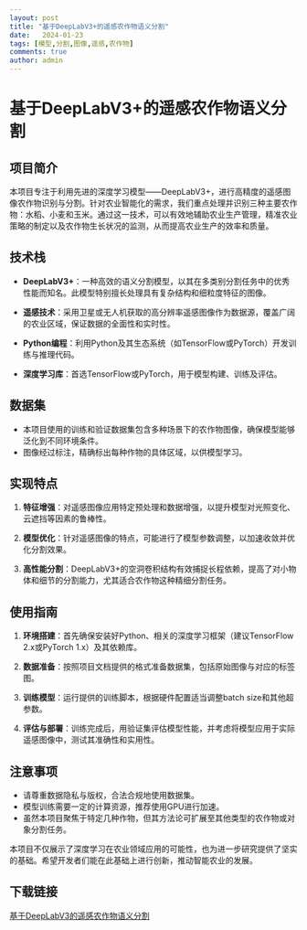 ```yaml
---
layout: post
title: "基于DeepLabV3+的遥感农作物语义分割"
date:   2024-01-23
tags: [模型,分割,图像,遥感,农作物]
comments: true
author: admin
---
```

# 基于DeepLabV3+的遥感农作物语义分割

## 项目简介

本项目专注于利用先进的深度学习模型——DeepLabV3+，进行高精度的遥感图像农作物识别与分割。针对农业智能化的需求，我们重点处理并识别三种主要农作物：水稻、小麦和玉米。通过这一技术，可以有效地辅助农业生产管理，精准农业策略的制定以及农作物生长状况的监测，从而提高农业生产的效率和质量。

## 技术栈

- **DeepLabV3+**：一种高效的语义分割模型，以其在多类别分割任务中的优秀性能而知名。此模型特别擅长处理具有复杂结构和细粒度特征的图像。
  
- **遥感技术**：采用卫星或无人机获取的高分辨率遥感图像作为数据源，覆盖广阔的农业区域，保证数据的全面性和实时性。
  
- **Python编程**：利用Python及其生态系统（如TensorFlow或PyTorch）开发训练与推理代码。
  
- **深度学习库**：首选TensorFlow或PyTorch，用于模型构建、训练及评估。

## 数据集

- 本项目使用的训练和验证数据集包含多种场景下的农作物图像，确保模型能够泛化到不同环境条件。
- 图像经过标注，精确标出每种作物的具体区域，以供模型学习。

## 实现特点

1. **特征增强**：对遥感图像应用特定预处理和数据增强，以提升模型对光照变化、云遮挡等因素的鲁棒性。
   
2. **模型优化**：针对遥感图像的特点，可能进行了模型参数调整，以加速收敛并优化分割效果。

3. **高性能分割**：DeepLabV3+的空洞卷积结构有效捕捉长程依赖，提高了对小物体和细节的分割能力，尤其适合农作物这种精细分割任务。

## 使用指南

1. **环境搭建**：首先确保安装好Python、相关的深度学习框架（建议TensorFlow 2.x或PyTorch 1.x）及其依赖库。
   
2. **数据准备**：按照项目文档提供的格式准备数据集，包括原始图像与对应的标签图。

3. **训练模型**：运行提供的训练脚本，根据硬件配置适当调整batch size和其他超参数。

4. **评估与部署**：训练完成后，用验证集评估模型性能，并考虑将模型应用于实际遥感图像中，测试其准确性和实用性。

## 注意事项

- 请尊重数据隐私与版权，合法合规地使用数据集。
- 模型训练需要一定的计算资源，推荐使用GPU进行加速。
- 虽然本项目聚焦于特定几种作物，但其方法论可扩展至其他类型的农作物或对象分割任务。

本项目不仅展示了深度学习在农业领域应用的可能性，也为进一步研究提供了坚实的基础。希望开发者们能在此基础上进行创新，推动智能农业的发展。

## 下载链接

[基于DeepLabV3的遥感农作物语义分割](https://pan.quark.cn/s/56235f855d6f)